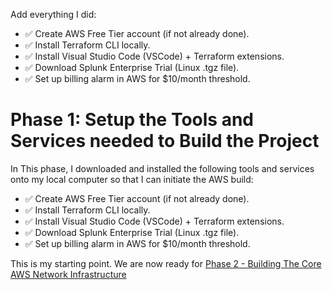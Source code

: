 Add everything I did:

- ✅ Create AWS Free Tier account (if not already done).
- ✅ Install Terraform CLI locally.
- ✅ Install Visual Studio Code (VSCode) + Terraform extensions.
- ✅ Download Splunk Enterprise Trial (Linux .tgz file).
- ✅ Set up billing alarm in AWS for $10/month threshold.


# Phase 1: Setup the Tools and Services needed to Build the Project
In This phase, I downloaded and installed the following tools and services onto my local computer so that I can initiate the AWS build:

- ✅ Create AWS Free Tier account (if not already done).
- ✅ Install Terraform CLI locally.
- ✅ Install Visual Studio Code (VSCode) + Terraform extensions.
- ✅ Download Splunk Enterprise Trial (Linux .tgz file).
- ✅ Set up billing alarm in AWS for $10/month threshold.

This is my starting point. We are now ready for [Phase 2 - Building The Core AWS Network Infrastructure](https://github.com/ChrisHerrera90/Complete-AWS-Cloud-Security-Architecture-Design-and-Splunk-Detection-Against-Simlulated-Attacks/blob/main/Phase%202%20-%20Building%20the%20Core%20AWS%20Infrastructure/Phase%202%20README.md)
